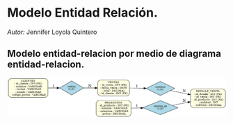 # Modelo Entidad Relación.  
_Autor:_ Jennifer Loyola Quintero

## Modelo entidad-relacion por medio de diagrama entidad-relacion.
![Insert base de datos](https://github.com/jenniloyola8/MCD_BDR_2025/blob/main/Tarea%201/diagrama_er_ventas.png)
